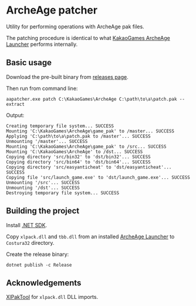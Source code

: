 # ArcheAge patcher

Utility for performing operations with ArcheAge pak files.

The patching procedure is identical to what [KakaoGames ArcheAge Launcher](https://archeage.playkakaogames.com/download) performs internally.

## Basic usage

Download the pre-built binary from [releases page](https://github.com/Ingramz/aapatcher/releases).

Then run from command line:
```
aapatcher.exe patch C:\KakaoGames\ArcheAge C:\path\to\a\patch.pak --extract
```

Output:
```
Creating temporary file system... SUCCESS
Mounting 'C:\KakaoGames\ArcheAge\game_pak' to /master... SUCCESS
Applying 'C:\path\to\a\patch.pak to /master'... SUCCESS
Unmounting '/master'... SUCCESS
Mounting 'C:\KakaoGames\ArcheAge\game_pak' to /src... SUCCESS
Mounting 'C:\KakaoGames\ArcheAge' to /dst... SUCCESS
Copying directory 'src/bin32' to 'dst/bin32'... SUCCESS
Copying directory 'src/bin64' to 'dst/bin64'... SUCCESS
Copying directory 'src/easyanticheat' to 'dst/easyanticheat'... SUCCESS
Copying file 'src/launch_game.exe' to 'dst/launch_game.exe'... SUCCESS
Unmounting '/src'... SUCCESS
Unmounting '/dst'... SUCCESS
Destroying temporary file system... SUCCESS
```

## Building the project

Install [.NET SDK](https://dotnet.microsoft.com/en-us/download).

Copy `xlpack.dll` and `tbb.dll` from an installed [ArcheAge Launcher](https://archeage.playkakaogames.com/download) to `Costura32` directory.

Create the release binary:
```
dotnet publish -c Release
```

## Acknowledgements

[XlPakTool](https://github.com/nikes/XlPakTool) for `xlpack.dll` DLL imports.
